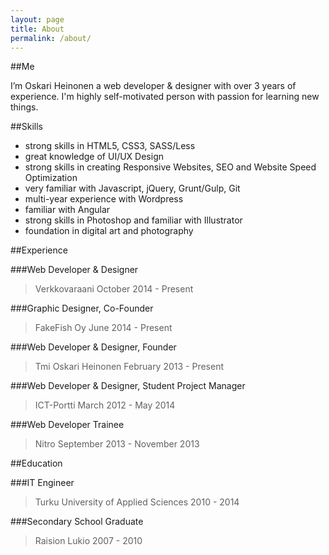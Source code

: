 ```yaml
---
layout: page
title: About
permalink: /about/
---
```

##Me

I’m Oskari Heinonen a web developer & designer with over 3 years of experience. I'm highly self-motivated person with passion for learning new things. 

##Skills

- strong skills in HTML5, CSS3, SASS/Less
- great knowledge of UI/UX Design
- strong skills in creating Responsive Websites, SEO and Website Speed Optimization
- very familiar with Javascript, jQuery, Grunt/Gulp, Git
- multi-year experience with Wordpress
- familiar with Angular
- strong skills in Photoshop and familiar with Illustrator
- foundation in digital art and photography

##Experience

###Web Developer & Designer
>Verkkovaraani
>October 2014 - Present

###Graphic Designer, Co-Founder
>FakeFish Oy
>June 2014 - Present

###Web Developer & Designer, Founder
>Tmi Oskari Heinonen
>February 2013 - Present

###Web Developer & Designer, Student Project Manager
>ICT-Portti
>March 2012 - May 2014

###Web Developer Trainee
>Nitro
>September 2013 - November 2013

##Education

###IT Engineer
>Turku University of Applied Sciences
>2010 - 2014

###Secondary School Graduate
>Raision Lukio
>2007 - 2010